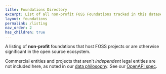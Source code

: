 ```yaml
---
title: Foundations Directory
excerpt: List of all non-profit FOSS Foundations tracked in this dataset.
layout: foundations
permalink: /listing
nav_order: 2
has_children: true
---
```


A listing of **non-profit** foundations that host FOSS projects or are otherwise significant in the open source ecosystem.  

Commercial entities and projects that aren't *independent* legal entities are not included here, as noted in our [data philosophy](data).  See our [OpenAPI spec](openapi).
